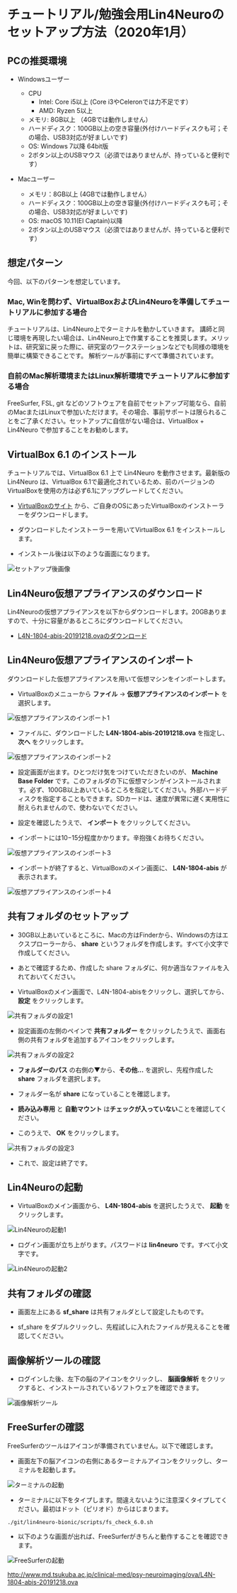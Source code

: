 # チュートリアル/勉強会用Lin4Neuroのセットアップ方法（2020年1月）

## PCの推奨環境

- Windowsユーザー
    - CPU
        - Intel: Core i5以上 (Core i3やCeleronでは力不足です）
        - AMD: Ryzen 5以上
    - メモリ: 8GB以上 （4GBでは動作しません）
    - ハードディスク：100GB以上の空き容量(外付けハードディスクも可；その場合、USB3対応が好ましいです)
    - OS: Windows 7以降 64bit版
    - 2ボタン以上のUSBマウス（必須ではありませんが、持っていると便利です）
    
- Macユーザー
    - メモリ：8GB以上 (4GBでは動作しません）
    - ハードディスク：100GB以上の空き容量(外付けハードディスクも可；その場合、USB3対応が好ましいです)
    - OS: macOS 10.11(El Captain)以降
    - 2ボタン以上のUSBマウス（必須ではありませんが、持っていると便利です）

## 想定パターン

今回、以下のパターンを想定しています。

### Mac, Winを問わず、VirtualBoxおよびLin4Neuroを準備してチュートリアルに参加する場合

チュートリアルは、Lin4Neuro上でターミナルを動かしていきます。
講師と同じ環境を再現したい場合は、Lin4Neuro上で作業することを推奨します。メリットは、研究室に戻った際に、研究室のワークステーションなどでも同様の環境を簡単に構築できることです。
解析ツールが事前にすべて準備されています。

### 自前のMac解析環境またはLinux解析環境でチュートリアルに参加する場合

FreeSurfer, FSL, git などのソフトウェアを自前でセットアップ可能なら、自前のMacまたはLinuxで参加いただけます。その場合、事前サポートは限られることをご了承ください。セットアップに自信がない場合は、VirtualBox + Lin4Neuro で参加することをお勧めします。


## VirtualBox 6.1 のインストール

チュートリアルでは、VirtualBox 6.1 上で Lin4Neuro を動作させます。最新版の Lin4Neuro は、VirtualBox 6.1で最適化されているため、前のバージョンのVirtualBoxを使用の方は必ず6.1にアップグレードしてください。

- [VirtualBoxのサイト](https://www.virtualbox.org/wiki/Downloads) から、ご自身のOSにあったVirtualBoxのインストーラーをダウンロードします。

- ダウンロードしたインストーラーを用いてVirtualBox 6.1 をインストールします。

- インストール後は以下のような画面になります。

![セットアップ後画像](img/vb01.png)

## Lin4Neuro仮想アプライアンスのダウンロード

Lin4Neuroの仮想アプライアンスを以下からダウンロードします。20GBありますので、十分に容量があるところにダウンロードしてください。

- [L4N-1804-abis-20191218.ovaのダウンロード](http://www.md.tsukuba.ac.jp/clinical-med/psy-neuroimaging/ova/L4N-1804-abis-20191218.ova)

## Lin4Neuro仮想アプライアンスのインポート

ダウンロードした仮想アプライアンスを用いて仮想マシンをインポートします。

- VirtualBoxのメニューから **ファイル** → **仮想アプライアンスのインポート** を選択します。

![仮想アプライアンスのインポート1](img/vb02.png)

- ファイルに、ダウンロードした **L4N-1804-abis-20191218.ova** を指定し、 **次へ** をクリックします。

![仮想アプライアンスのインポート2](img/vb03.png)

- 設定画面が出ます。ひとつだけ気をつけていただきたいのが、 **Machine Base Folder** です。このフォルダの下に仮想マシンがインストールされます。必ず、100GB以上あいているところを指定してください。外部ハードディスクを指定することもできます。SDカードは、速度が異常に遅く実用性に耐えられませんので、使わないでください。

- 設定を確認したうえで、 **インポート** をクリックしてください。
- インポートには10−15分程度かかります。辛抱強くお待ちください。

![仮想アプライアンスのインポート3](img/vb04.png)

- インポートが終了すると、VirtualBoxのメイン画面に、 **L4N-1804-abis** が表示されます。

![仮想アプライアンスのインポート4](img/vb05.png)

## 共有フォルダのセットアップ

- 30GB以上あいているところに、Macの方はFinderから、Windowsの方はエクスプローラーから、 **share** というフォルダを作成します。すべて小文字で作成してください。

- あとで確認するため、作成した share フォルダに、何か適当なファイルを入れておいてください。

- VirtualBoxのメイン画面で、L4N-1804-abisをクリックし、選択してから、 **設定** をクリックします。

![共有フォルダの設定1](img/vb06.png)

- 設定画面の左側のペインで **共有フォルダー** をクリックしたうえで、画面右側の共有フォルダを追加するアイコンをクリックします。

![共有フォルダの設定2](img/vb07.png)

- **フォルダーのパス** の右側の▼から、**その他...** を選択し、先程作成した **share** フォルダを選択します。

- フォルダー名が **share** になっていることを確認します。

- **読み込み専用** と **自動マウント** は**チェックが入っていない**ことを確認してください。

- このうえで、 **OK** をクリックします。

![共有フォルダの設定3](img/vb08.png)

- これで、設定は終了です。

## Lin4Neuroの起動

- VirtualBoxのメイン画面から、 **L4N-1804-abis** を選択したうえで、 **起動** をクリックします。

![Lin4Neuroの起動1](img/vb09.png)

- ログイン画面が立ち上がります。パスワードは **lin4neuro** です。すべて小文字です。

![Lin4Neuroの起動2](img/vb10.png)

## 共有フォルダの確認

- 画面左上にある **sf_share** は共有フォルダとして設定したものです。

- sf_share をダブルクリックし、先程試しに入れたファイルが見えることを確認してください。

## 画像解析ツールの確認

- ログインした後、左下の脳のアイコンをクリックし、 **脳画像解析** をクリックすると、インストールされているソフトウェアを確認できます。

![画像解析ツール](img/vb11.png)

## FreeSurferの確認

FreeSurferのツールはアイコンが準備されていません。以下で確認します。

- 画面左下の脳アイコンの右側にあるターミナルアイコンをクリックし、ターミナルを起動します。

![ターミナルの起動](img/vb12.png)

- ターミナルに以下をタイプします。間違えないように注意深くタイプしてください。最初はドット（ピリオド）からはじまります。

```./git/lin4neuro-bionic/scripts/fs_check_6.0.sh```

- 以下のような画面が出れば、FreeSurferがきちんと動作することを確認できます。

![FreeSurferの起動](img/vb13.png)


http://www.md.tsukuba.ac.jp/clinical-med/psy-neuroimaging/ova/L4N-1804-abis-20191218.ova


